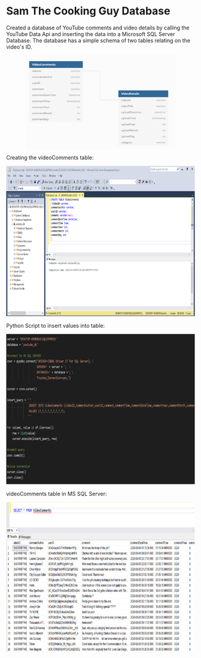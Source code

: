 # Sam The Cooking Guy Database

Created a database of YouTube comments and video details by calling the YouTube Data Api and inserting the data into a Microsoft SQL Server Database. The database has a simple schema of two tables relating on the video's ID.

<p align="center">
<img src="https://raw.githubusercontent.com/a-camarillo/a-camarillo.github.io/master/projects/sql/db_photos/schema.png" height=250 width=400 style="vertical-align:middle">
</p>

Creating the videoComments table:

<img src="https://raw.githubusercontent.com/a-camarillo/a-camarillo.github.io/master/projects/sql/db_photos/create_video_table.png" height=400 width=650>

Python Script to insert values into table:

<img src="https://raw.githubusercontent.com/a-camarillo/a-camarillo.github.io/master/projects/sql/db_photos/insert_data.png" height=400 width=650>

videoComments table in MS SQL Server:

<img src="https://raw.githubusercontent.com/a-camarillo/a-camarillo.github.io/master/projects/sql/db_photos/video_comments.png" height=400 width=650>
